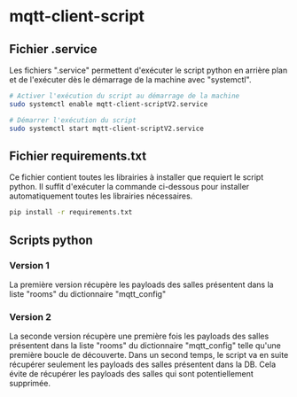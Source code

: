 # mqtt-client-script
## Fichier .service

Les fichiers ".service" permettent d'exécuter le script python en arrière plan et de l'exécuter dès le démarrage de la machine avec "systemctl".

```sh 
# Activer l'exécution du script au démarrage de la machine
sudo systemctl enable mqtt-client-scriptV2.service

# Démarrer l'exécution du script
sudo systemctl start mqtt-client-scriptV2.service
```


## Fichier requirements.txt

Ce fichier contient toutes les librairies à installer que requiert le script python. Il suffit d'exécuter la commande ci-dessous pour installer automatiquement toutes les librairies nécessaires.

```sh
pip install -r requirements.txt
```

## Scripts python
### Version 1

La première version récupère les payloads des salles présentent dans la liste "rooms" du dictionnaire "mqtt_config"

### Version 2

La seconde version récupère une première fois les payloads des salles présentent dans la liste "rooms" du dictionnaire "mqtt_config" telle qu'une première boucle de découverte. Dans un second temps, le script va en suite récupérer seulement les payloads des salles présentent dans la DB. Cela évite de récupérer les payloads des salles qui sont potentiellement supprimée.
```